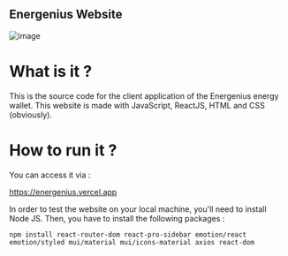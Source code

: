 ## Energenius Website 

![image](https://user-images.githubusercontent.com/72529826/223786121-39e9c6f2-fcaf-439b-b822-7ad9e055e385.png)

# What is it ? 

This is the source code for the client application of the Energenius energy wallet. 
This website is made with JavaScript, ReactJS, HTML and CSS (obviously). 


# How to run it ? 

You can access it via : 

https://energenius.vercel.app

In order to test the website on your local machine, you'll need to install Node JS.
Then, you have to install the following packages : 

```
npm install react-router-dom react-pro-sidebar emotion/react emotion/styled mui/material mui/icons-material axios react-dom
```
